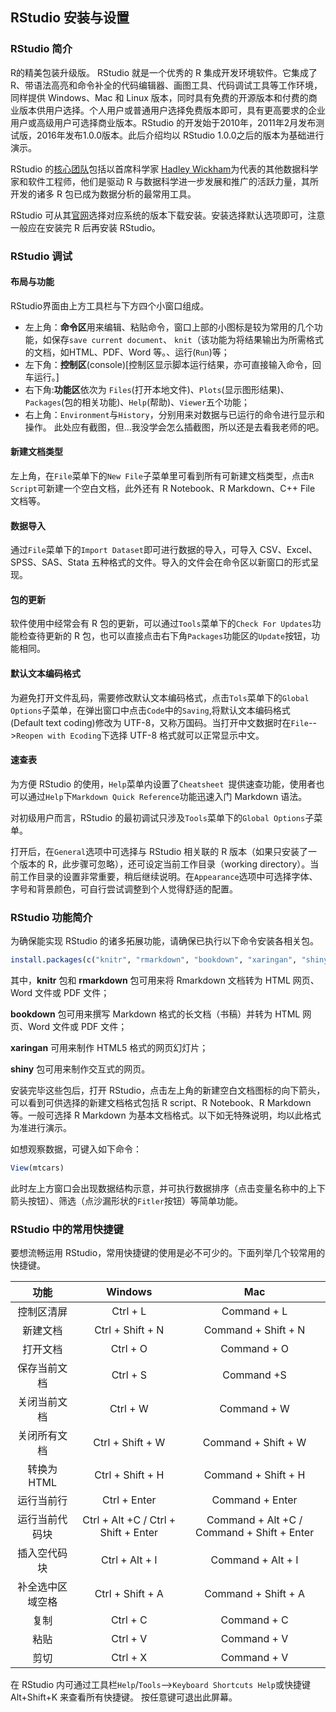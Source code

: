 ## RStudio 安装与设置
### RStudio 简介
R的精美包装升级版。
RStudio 就是一个优秀的 R 集成开发环境软件。它集成了 R、带语法高亮和命令补全的代码编辑器、画图工具、代码调试工具等工作环境，同样提供 Windows、Mac 和 Linux 版本，同时具有免费的开源版本和付费的商业版本供用户选择。个人用户或普通用户选择免费版本即可，具有更高要求的企业用户或高级用户可选择商业版本。RStudio 的开发始于2010年，2011年2月发布测试版，2016年发布1.0.0版本。此后介绍均以 RStudio 1.0.0之后的版本为基础进行演示。

RStudio 的[核心团队](https://www.rstudio.com/about/)包括以首席科学家 [Hadley Wickham](http://hadley.nz/)为代表的其他数据科学家和软件工程师，他们是驱动 R 与数据科学进一步发展和推广的活跃力量，其所开发的诸多 R 包已成为数据分析的最常用工具。

RStudio 可从其[官网](https://www.rstudio.com/products/RStudio/)选择对应系统的版本下载安装。安装选择默认选项即可，注意一般应在安装完 R 后再安装 RStudio。

### RStudio 调试
#### 布局与功能
RStudio界面由上方工具栏与下方四个小窗口组成。
- 左上角：**命令区**用来编辑、粘贴命令，窗口上部的小图标是较为常用的几个功能，如保存`save current document`、
`knit`（该功能为将结果输出为所需格式的文档，如HTML、PDF、Word 等。、运行(`Run`)等；
- 左下角：**控制区**(console)[控制区显示脚本运行结果，亦可直接输入命令，回车运行。]
- 右下角:**功能区**依次为 `Files`(打开本地文件)、`Plots`(显示图形结果)、`Packages`(包的相关功能)、`Help`(帮助)、`Viewer`五个功能；
- 右上角：`Environment`与`History`，分别用来对数据与已运行的命令进行显示和操作。
此处应有截图，但...我没学会怎么插截图，所以还是去看我老师的吧。
#### 新建文档类型

左上角，在`File`菜单下的`New File`子菜单里可看到所有可新建文档类型，点击`R Script`可新建一个空白文档，此外还有 R Notebook、R Markdown、C++ File 文档等。

#### 数据导入

通过`File`菜单下的`Import Dataset`即可进行数据的导入，可导入 CSV、Excel、SPSS、SAS、Stata 五种格式的文件。导入的文件会在命令区以新窗口的形式呈现。

#### 包的更新

软件使用中经常会有 R 包的更新，可以通过`Tools`菜单下的`Check For Updates`功能检查待更新的 R 包，也可以直接点击右下角`Packages`功能区的`Update`按钮，功能相同。

#### 默认文本编码格式

为避免打开文件乱码，需要修改默认文本编码格式，点击`Tols`菜单下的`Global Options`子菜单，在弹出窗口中点击`Code`中的`Saving`,将默认文本编码格式
(Default text coding)修改为 UTF-8，又称万国码。当打开中文数据时在`File`-->`Reopen with Ecoding`下选择 UTF-8 格式就可以正常显示中文。

#### 速查表

为方便 RStudio 的使用，`Help`菜单内设置了`Cheatsheet `提供速查功能，使用者也可以通过`Help`下`Markdown Quick Reference`功能迅速入门 Markdown 语法。

对初级用户而言，RStudio 的最初调试只涉及`Tools`菜单下的`Global Options`子菜单。

打开后，在`General`选项中可选择与 RStudio 相关联的 R 版本（如果只安装了一个版本的 R，此步骤可忽略），还可设定当前工作目录（working directory）。当前工作目录的设置非常重要，稍后继续说明。在`Appearance`选项中可选择字体、字号和背景颜色，可自行尝试调整到个人觉得舒适的配置。

### RStudio 功能简介
为确保能实现 RStudio 的诸多拓展功能，请确保已执行以下命令安装各相关包。
```r
install.packages(c("knitr", "rmarkdown", "bookdown", "xaringan", "shiny"))
```
其中，**knitr** 包和 **rmarkdown** 包可用来将 Rmarkdown 文档转为 HTML 网页、Word 文件或 PDF 文件；

**bookdown** 包可用来撰写 Markdown 格式的长文档（书稿）并转为 HTML 网页、Word 文件或 PDF 文件；

**xaringan** 可用来制作 HTML5 格式的网页幻灯片；

**shiny** 包可用来制作交互式的网页。

安装完毕这些包后，打开 RStudio，点击左上角的新建空白文档图标的向下箭头，可以看到可供选择的新建文档格式包括 R script、R Notebook、R Markdown 等。一般可选择 R Markdown 为基本文档格式。以下如无特殊说明，均以此格式为准进行演示。

如想观察数据，可键入如下命令：
```r
View(mtcars)
```
此时左上方窗口会出现数据结构示意，并可执行数据排序（点击变量名称中的上下箭头按钮）、筛选（点沙漏形状的`Fitler`按钮）等简单功能。
### RStudio 中的常用快捷键
要想流畅运用 RStudio，常用快捷键的使用是必不可少的。下面列举几个较常用的快捷键。

| **功能** | **Windows** | **Mac** |
|:--------:|:----------:|:-------:|
| 控制区清屏 | Ctrl + L | Command + L |
| 新建文档 | Ctrl + Shift + N | Command + Shift + N |
| 打开文档 | Ctrl + O | Command + O |
| 保存当前文档 | Ctrl + S| Command +S |
| 关闭当前文档 | Ctrl + W | Command + W |
| 关闭所有文档 | Ctrl + Shift + W | Command + Shift + W |
| 转换为HTML | Ctrl + Shift + H | Command + Shift + H |
| 运行当前行 | Ctrl + Enter | Command + Enter |
| 运行当前代码块 | Ctrl + Alt +C / Ctrl + Shift + Enter | Command + Alt +C / Command + Shift + Enter |
| 插入空代码块 | Ctrl + Alt + I | Command + Alt + I |
| 补全选中区域空格 | Ctrl + Shift + A | Command + Shift + A |
| 复制 | Ctrl + C | Command + C |
| 粘贴 | Ctrl + V | Command + V |
| 剪切 | Ctrl + X | Command + V |

在 RStudio 内可通过工具栏`Help`/`Tools`-->`Keyboard Shortcuts Help`或快捷键 Alt+Shift+K 来查看所有快捷键。
按任意键可退出此屏幕。


